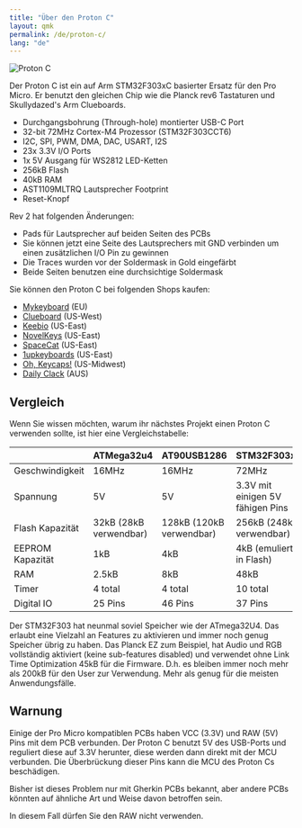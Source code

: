 ```yaml
---
title: "Über den Proton C"
layout: qmk
permalink: /de/proton-c/
lang: "de"
---
```


<img src="https://i.imgur.com/GdsN1Rd.jpg" alt="Proton C" />

Der Proton C ist ein auf Arm STM32F303xC basierter Ersatz für den Pro Micro. Er benutzt den gleichen Chip wie die Planck rev6 Tastaturen und Skullydazed's Arm Clueboards.

* Durchgangsbohrung (Through-hole) montierter USB-C Port
* 32-bit 72MHz Cortex-M4 Prozessor (STM32F303CCT6)
* I2C, SPI, PWM, DMA, DAC, USART, I2S
* 23x 3.3V I/O Ports
* 1x 5V Ausgang für WS2812 LED-Ketten
* 256kB Flash
* 40kB RAM
* AST1109MLTRQ Lautsprecher Footprint
* Reset-Knopf

Rev 2 hat folgenden Änderungen:

* Pads für Lautsprecher auf beiden Seiten des PCBs
* Sie können jetzt eine Seite des Lautsprechers mit GND verbinden um einen zusätzlichen I/O Pin zu gewinnen
* Die Traces wurden vor der Soldermask in Gold eingefärbt
* Beide Seiten benutzen eine durchsichtige Soldermask

Sie können den Proton C bei folgenden Shops kaufen:

* [Mykeyboard](https://mykeyboard.eu/catalogue/qmk-proton-c-rev-2_1246/) (EU)
* [Clueboard](https://clueboard.co/parts/qmk-proton-c) (US-West)
* [Keebio](https://keeb.io/products/qmk-proton-c) (US-East)
* [NovelKeys](https://novelkeys.xyz/products/qmk-proton-c) (US-East)
* [SpaceCat](https://spacecat.design/products/proton-c-by-qmk) (US-East)
* [1upkeyboards](https://www.1upkeyboards.com/shop/controllers/qmk-proton-c/) (US-East)
* [Oh, Keycaps!](https://ohkeycaps.com/products/proton-c) (US-Midwest)
* [Daily Clack](https://dailyclack.com/products/qmk-proton-c) (AUS)

## Vergleich

Wenn Sie wissen möchten, warum ihr nächstes Projekt einen Proton C verwenden sollte, ist hier eine Vergleichstabelle:

&nbsp;          |ATMega32u4            |AT90USB1286             | STM32F303xC                    |
----------------|----------------------|------------------------|--------------------------------|
Geschwindigkeit |16MHz                 |16MHz                   |72MHz                           |
Spannung        |5V                    |5V                      |3.3V mit einigen 5V fähigen Pins|
Flash Kapazität |32kB (28kB verwendbar)|128kB (120kB verwendbar)|256kB (248kB verwendbar)        |
EEPROM Kapazität|1kB                   |4kB                     |4kB (emuliert in Flash)         |
RAM             |2.5kB                 |8kB                     |48kB                            |
Timer           |4 total               |4 total                 |10 total                        |
Digital IO      |25 Pins               |46 Pins                 |37 Pins                         |

Der STM32F303 hat neunmal soviel Speicher wie der ATmega32U4. Das erlaubt eine Vielzahl an Features zu aktivieren und immer noch genug Speicher übrig zu haben. Das Planck EZ zum Beispiel, hat Audio und RGB vollständig aktiviert (keine sub-features disabled) und verwendet ohne Link Time Optimization 45kB für die Firmware. D.h. es bleiben immer noch mehr als 200kB für den User zur Verwendung. Mehr als genug für die meisten Anwendungsfälle.

## Warnung

Einige der Pro Micro kompatiblen PCBs haben VCC (3.3V) und RAW (5V) Pins mit dem PCB verbunden. Der Proton C benutzt 5V des USB-Ports und reguliert diese auf 3.3V herunter, diese werden dann direkt mit der MCU verbunden. Die Überbrückung dieser Pins kann die MCU des Proton Cs beschädigen.

Bisher ist dieses Problem nur mit Gherkin PCBs bekannt, aber andere PCBs könnten auf ähnliche Art und Weise davon betroffen sein.

In diesem Fall dürfen Sie den RAW nicht verwenden.
